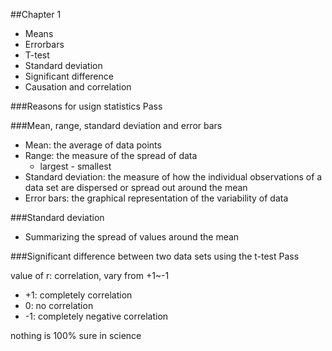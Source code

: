 ##Chapter 1
  - Means
  - Errorbars
  - T-test
  - Standard deviation
  - Significant difference
  - Causation and correlation

###Reasons for usign statistics
Pass

###Mean, range, standard deviation and error bars
  - Mean: the average of data points
  - Range: the measure of the spread of data
    - largest - smallest
  - Standard deviation: the measure of how the individual observations of a data set are dispersed or spread out around the mean
  - Error bars: the graphical representation of the variability of data

###Standard deviation
  - Summarizing the spread of values around the mean

###Significant difference between two data sets using the t-test
Pass

value of r: correlation, vary from +1~-1
  - +1: completely correlation
  - 0: no correlation
  - -1: completely negative correlation

nothing is 100% sure in science